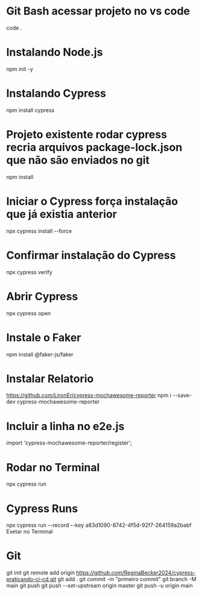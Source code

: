 # Git Bash acessar projeto no vs code
code .

# Instalando Node.js
npm init -y

# Instalando Cypress
npm install cypress

# Projeto existente rodar cypress recria arquivos package-lock.json que não são enviados no git
npm install

# Iniciar o Cypress força instalação que já existia anterior
npx cypress install --force

# Confirmar instalação do Cypress
npx cypress verify

# Abrir Cypress
npx cypress open

# Instale o Faker
npm install @faker-js/faker

# Instalar Relatorio
https://github.com/LironEr/cypress-mochawesome-reporter
npm i --save-dev cypress-mochawesome-reporter
# Incluir a linha no e2e.js
import 'cypress-mochawesome-reporter/register';

# Rodar no Terminal
npx cypress run

# Cypress Runs
npx cypress run --record --key a83d1090-8742-4f5d-92f7-264159a2babf
Exetar no Terminal

# Git
git init 
git remote add origin https://github.com/ReginaBecker2024/cypress-praticando-ci-cd.git
git add .
git commit -m "primeiro commit" 
git branch -M main 
git push
git push --set-upstream origin master
git push -u origin main
